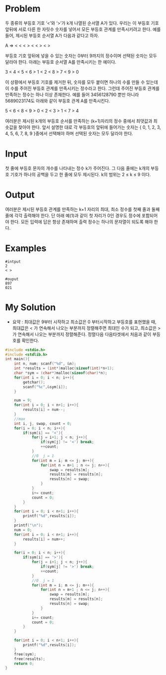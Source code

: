 # Problem


두 종류의 부등호 기호 ‘<’와 ‘>’가 k개 나열된 순서열  A가 있다. 우리는 이 부등호 기호 앞뒤에 서로 다른 한 자릿수 숫자를 넣어서 모든 부등호 관계를 만족시키려고 한다. 예를 들어, 제시된 부등호 순서열 A가 다음과 같다고 하자. 

A =>  < < < > < < > < >

부등호 기호 앞뒤에 넣을 수 있는 숫자는 0부터 9까지의 정수이며 선택된 숫자는 모두 달라야 한다. 아래는 부등호 순서열 A를 만족시키는 한 예이다. 

3 < 4 < 5 < 6 > 1 < 2 < 8 > 7 < 9 > 0

이 상황에서 부등호 기호를 제거한 뒤, 숫자를 모두 붙이면 하나의 수를 만들 수 있는데 이 수를 주어진 부등호 관계를 만족시키는 정수라고 한다. 그런데 주어진 부등호 관계를 만족하는 정수는 하나 이상 존재한다. 예를 들어 3456128790 뿐만 아니라 5689023174도 아래와 같이 부등호 관계 A를 만족시킨다. 

5 < 6 < 8 < 9 > 0 < 2 < 3 > 1 < 7 > 4

여러분은 제시된 k개의 부등호 순서를 만족하는 (k+1)자리의 정수 중에서 최댓값과 최솟값을 찾아야 한다. 앞서 설명한 대로 각 부등호의 앞뒤에 들어가는 숫자는 { 0, 1, 2, 3, 4, 5, 6, 7, 8, 9 }중에서 선택해야 하며 선택된 숫자는 모두 달라야 한다. 



# Input

첫 줄에 부등호 문자의 개수를 나타내는 정수 k가 주어진다. 그 다음 줄에는 k개의 부등호 기호가 하나의 공백을 두고 한 줄에 모두 제시된다. k의 범위는 2 ≤ k ≤ 9 이다. 
# Output

여러분은 제시된 부등호 관계를 만족하는 k+1 자리의 최대, 최소 정수를 첫째 줄과 둘째 줄에 각각 출력해야 한다. 단 아래 예(1)과 같이 첫 자리가 0인 경우도 정수에 포함되어야 한다. 모든 입력에 답은 항상 존재하며 출력 정수는 하나의 문자열이 되도록 해야 한다. 

# Examples
```
#intput  
2
< > 

#ouput
897
021

```
# My Solution
- 요약 : 최대값은 9부터 시작하고 최소값은 0 부터시작하고 부등호를 표현했을 때, 최대값은 < 가 연속해서 나오는 부분까지 정렬해주면 최대인 수가 되고,
최소값은 > 가 연속해서 나오는 부분까지 정렬해준다. 정렬다음 다음타겟에서 처음과 같이 부등호를 확인한다.

```c
#include <stdio.h>
#include <stdlib.h>
int main(){
    int n, num; scanf("%d", &n); 
    int *results = (int*)malloc(sizeof(int)*n+1);
    char *sym = (char*)malloc(sizeof(char)*n);
    for(int i = 0; i < n; i++){
        getchar();
        scanf("%c",&sym[i]);
    }

    num = 9;
    for(int i = 0; i < n+1; i++){
        results[i] = num--;
    }
    //max
    int i, j, swap, count = 0;
    for(i = 0; i < n; i++){
        if(sym[i] == '<'){
            for(j = i+1; j < n; j++){
                if(sym[j] != '<') break;
                ++count;
            }
            //0  j = 1
            for(int m = i; m <= j; m++){
                for(int n = m+1 ; n <= j; n++){
                    swap = results[m];
                    results[m] = results[n];
                    results[n] = swap;
                }
            }
            i+= count;
            count = 0;
        }
    }
    for(int i = 0; i < n+1; i++){
        printf("%d",results[i]);
    }
    printf("\n");
    num = 0;
    for(int i = 0; i < n+1; i++){
        results[i] = num++;
    }

    for(i = 0; i < n; i++){
        if(sym[i] == '>'){
            for(j = i+1; j < n; j++){
                if(sym[j] != '>') break;
                ++count;
            }
            //0  j = 1
            for(int m = i; m <= j; m++){
                for(int n = m+1 ; n <= j; n++){
                    swap = results[m];
                    results[m] = results[n];
                    results[n] = swap;
                }
            }
            i+= count;
            count = 0;
        }
    }

    for(int i = 0; i < n+1; i++){
        printf("%d",results[i]);
    }
    free(sym);
    free(results);
    return 0;
}
```
